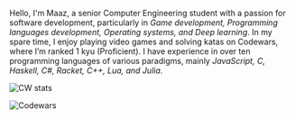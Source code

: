 <!--
**MaazSaeed/MaazSaeed** is a ✨ _special_ ✨ repository because its `README.md` (this file) appears on your GitHub profile.


Here are some ideas to get you started:
-->

Hello, I'm Maaz, a senior Computer Engineering student with a passion for software development, particularly in _Game development, Programming languages development, Operating systems, and Deep learning_. In my spare time, I enjoy playing video games and solving katas on Codewars, where I’m ranked 1 kyu (Proficient). I have experience in over ten programming languages of various paradigms, mainly _JavaScript, C, Haskell, C#, Racket, C++, Lua, and Julia_.


<!--
-  👯 I’m looking to collaborate on 
- 🤔 I’m looking for help with ...
- 💬 Ask me about ...
- 📫 How to reach me: ...
- 
-->
![CW stats](https://www.codewars.com/users/maaze_e/badges/large)

![Codewars](https://github.r2v.ch/codewars?user=maaze_e&name=true&top_languages=true&hide_clan=true&stroke=%23b362ff&theme=gradient)
